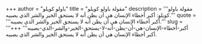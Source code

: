 +++
author = "باولو كويلو"
title = "مقولة باولو كويلو"
description = '''مقولة باولو كويلو: أكبر أخطاء الإنسان هي أن يظن أنه لا يستحق الخير والشر الذي يصيبه.'''
quote = '''أكبر أخطاء الإنسان هي أن يظن أنه لا يستحق الخير والشر الذي يصيبه.'''
slug = '''أكبر-أخطاء-الإنسان-هي-أن-يظن-أنه-لا-يستحق-الخير-والشر-الذي-يصيبه'''
+++
أكبر أخطاء الإنسان هي أن يظن أنه لا يستحق الخير والشر الذي يصيبه.
